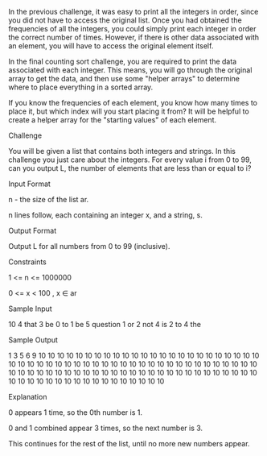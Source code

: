 In the previous challenge, it was easy to print all the integers in order, since you did not have to access the original list. Once you had obtained the frequencies of all the integers, you could simply print each integer in order the correct number of times. However, if there is other data associated with an element, you will have to access the original element itself.

In the final counting sort challenge, you are required to print the data associated with each integer. This means, you will go through the original array to get the data, and then use some "helper arrays" to determine where to place everything in a sorted array.

If you know the frequencies of each element, you know how many times to place it, but which index will you start placing it from? It will be helpful to create a helper array for the "starting values" of each element.

Challenge 

You will be given a list that contains both integers and strings. In this challenge you just care about the integers. For every value i from 0 to 99, can you output L, the number of elements that are less than or equal to i?

Input Format 

n - the size of the list ar.

n lines follow, each containing an integer x, and a string, s.

Output Format 

Output L for all numbers from 0 to 99 (inclusive).

Constraints 

1 <= n <= 1000000 

0 <= x < 100 , x ∈ ar

Sample Input

10
4 that
3 be
0 to
1 be
5 question
1 or
2 not
4 is
2 to
4 the

Sample Output

1 3 5 6 9 10 10 10 10 10 10 10 10 10 10 10 10 10 10 10 10 10 10 10 10 10 10 10 10 10 10 10 10 10 10 10 10 10 10 10 10 10 10 10 10 10 10 10 10 10 10 10 10 10 10 10 10 10 10 10 10 10 10 10 10 10 10 10 10 10 10 10 10 10 10 10 10 10 10 10 10 10 10 10 10 10 10 10 10 10 10 10 10 10 10 10 10 10 10 10 

Explanation 

0 appears 1 time, so the 0th number is 1. 

0 and 1 combined appear 3 times, so the next number is 3. 

This continues for the rest of the list, until no more new numbers appear.
